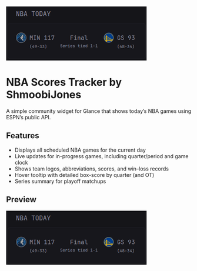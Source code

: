 ![Preview](preview.png)

# NBA Scores Tracker by ShmoobiJones

A simple community widget for Glance that shows today’s NBA games using ESPN’s public API.

## Features

- Displays all scheduled NBA games for the current day  
- Live updates for in-progress games, including quarter/period and game clock  
- Shows team logos, abbreviations, scores, and win–loss records  
- Hover tooltip with detailed box-score by quarter (and OT)  
- Series summary for playoff matchups  

## Preview

![Preview](preview.png)

